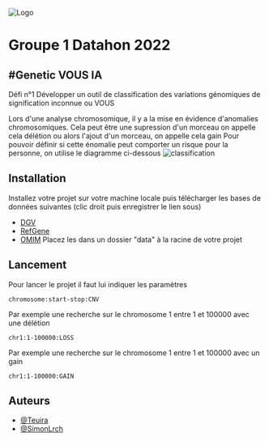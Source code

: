 
![Logo](https://pole-bfcare.com/wp-content/uploads/2022/01/3eme-datathon.jpg)


# Groupe 1 Datahon 2022
## \#Genetic VOUS IA
Défi n°1
Développer un outil de classification des variations génomiques de signification inconnue ou VOUS

Lors d'une analyse chromosomique, il y a la mise en évidence d'anomalies chromosomiques. Cela peut être une supression d'un morceau on appelle cela délétion ou alors l'ajout d'un morceau, on appelle cela gain
Pour pouvoir définir si cette énomalie peut comporter un risque pour la personne, on utilise le diagramme ci-dessous
![classification](https://i.imgur.com/yE1E1JS.png)
## Installation

Installez votre projet sur votre machine locale puis télécharger les bases de données suivantes (clic droit puis enregistrer le lien sous) 

- [DGV](http://dgv.tcag.ca/dgv/docs/DGV.GS.March2016.50percent.GainLossSep.Final.hg19.gff3)
- [RefGene](http://hgdownload.cse.ucsc.edu/goldenPath/hg19/database/refGene.txt.gz)
- [OMIM]()
Placez les dans un dossier "data" à la racine de votre projet 

## Lancement

Pour lancer le projet il faut lui indiquer les paramètres
```
chromosome:start-stop:CNV
```
Par exemple une recherche sur le chromosome 1 entre 1 et 100000 avec une délétion
```
chr1:1-100000:LOSS
```
Par exemple une recherche sur le chromosome 1 entre 1 et 100000 avec un gain
```
chr1:1-100000:GAIN
```
## Auteurs

- [@Teuira](https://github.com/Teuira/)
- [@SimonLrch](https://github.com/SimonLrch)

